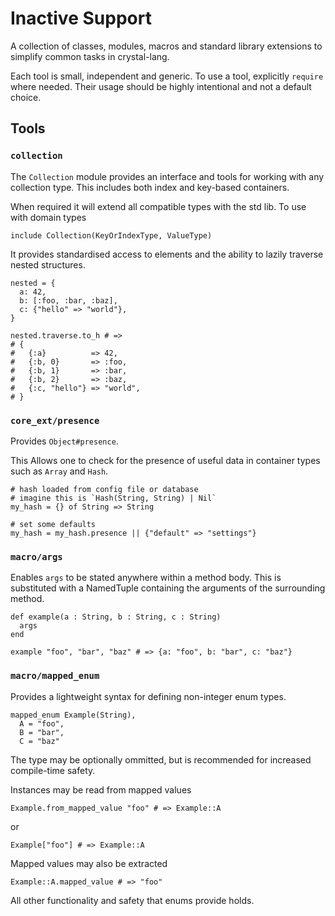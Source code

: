# Inactive Support

A collection of classes, modules, macros and standard library extensions to simplify common tasks in crystal-lang.

Each tool is small, independent and generic.
To use a tool, explicitly `require` where needed.
Their usage should be highly intentional and not a default choice.


## Tools

### `collection`

The `Collection` module provides an interface and tools for working with any collection type.
This includes both index and key-based containers.

When required it will extend all compatible types with the std lib.
To use with domain types
```
include Collection(KeyOrIndexType, ValueType)
```

It provides standardised access to elements and the ability to lazily traverse nested structures.

```crystal
nested = {
  a: 42,
  b: [:foo, :bar, :baz],
  c: {"hello" => "world"},
}

nested.traverse.to_h # =>
# {
#   {:a}          => 42,
#   {:b, 0}       => :foo,
#   {:b, 1}       => :bar,
#   {:b, 2}       => :baz,
#   {:c, "hello"} => "world",
# }
```


### `core_ext/presence`

Provides `Object#presence`.

This Allows one to check for the presence of useful data in container types such as `Array` and `Hash`.

```crystal
# hash loaded from config file or database
# imagine this is `Hash(String, String) | Nil`
my_hash = {} of String => String

# set some defaults
my_hash = my_hash.presence || {"default" => "settings"}
```


### `macro/args`

Enables `args` to be stated anywhere within a method body.
This is substituted with a NamedTuple containing the arguments of the surrounding method.

```crystal
def example(a : String, b : String, c : String)
  args
end

example "foo", "bar", "baz" # => {a: "foo", b: "bar", c: "baz"}
```


### `macro/mapped_enum`

Provides a lightweight syntax for defining non-integer enum types.
```crystal
mapped_enum Example(String),
  A = "foo",
  B = "bar",
  C = "baz"
```
The type may be optionally ommitted, but is recommended for increased compile-time safety.

Instances may be read from mapped values
```crystal
Example.from_mapped_value "foo" # => Example::A
```
or
```crystal
Example["foo"] # => Example::A
```

Mapped values may also be extracted
```crystal
Example::A.mapped_value # => "foo"
```

All other functionality and safety that enums provide holds.
